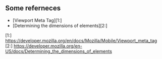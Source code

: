 ## Some referneces

  - [Viewport Meta Tag][1:]
  - [Determining the dimensions of elements][2:]

[1:] https://developer.mozilla.org/en/docs/Mozilla/Mobile/Viewport_meta_tag
[2:] https://developer.mozilla.org/en-US/docs/Determining_the_dimensions_of_elements
